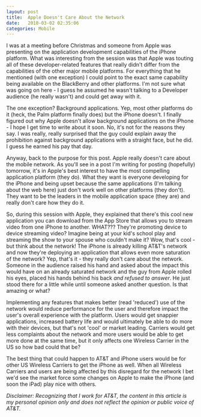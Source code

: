 ```yaml
---
layout: post
title:  Apple Doesn't Care About the Network
date:   2010-03-02 02:35:06
categories: Mobile
---
```

I was at a meeting before Christmas and someone from Apple was presenting on the application development capabilities of the iPhone platform. What was interesting from the session was that Apple was touting all of these developer-related features that really didn't differ from the capabilities of the other major mobile platforms. For everything that he mentioned (with one exception) I could point to the exact same capability being available on the BlackBerry and other platforms. I'm not sure what was going on here - I guess he assumed he wasn't talking to a Developer audience (he really wasn't) and could get away with it.

The one exception? Background applications. Yep, most other platforms do it (heck, the Palm platform finally does) but the iPhone doesn't. I finally figured out why Apple doesn't allow background applications on the iPhone - I hope I get time to write about it soon. No, it's not for the reasons they say. I was really, really surprised that the guy could explain away the prohibition against background applications with a straight face, but he did. I guess he earned his pay that day.

Anyway, back to the purpose for this post. Apple really doesn't care about the mobile network. As you'll see in a post I'm writing for posting (hopefully) tomorrow, it's in Apple's best interest to have the most compelling application platform (they do). What they want is everyone developing for the iPhone and being upset because the same applications (I'm talking about the web here) just don't work well on other platforms (they don't). They want to be the leaders in the mobile application space (they are) and really don't care how they do it.

So, during this session with Apple, they explained that there's this cool new application you can download from the App Store that allows you to stream video from one iPhone to another. WHAT??? They're promoting device to device streaming video? Imagine being at your kid's school play and streaming the show to your spouse who couldn't make it? Wow, that's cool - but think about the network! The iPhone is already killing AT&T's network and now they're deploying an application that allows even more saturation of the network? Yep, that's it - they really don't care about the network. Someone in the audience raised his hand and asked about the impact this would have on an already saturated network and the guy from Apple rolled his eyes, placed his hands behind his back _and refused to answer_. He just stood there for a little while until someone asked another question. Is that amazing or what?

Implementing any features that makes better (read 'reduced') use of the network would reduce performance for the user and therefore impact the user's overall experience with the platform. Users would get snappier applications, increased battery life and would ultimately be able to do more with their devices, but that's not 'cool' or market leading. Carriers would get less complaints about the network and more users would be able to get more done at the same time, but it only affects one Wireless Carrier in the US so how bad could that be?

The best thing that could happen to AT&T and iPhone users would be for other US Wireless Carriers to get the iPhone as well. When all Wireless Carriers and users are being affected by this disregard for the network I bet we'd see the market force some changes on Apple to make the iPhone (and soon the iPad) play nice with others.

_Disclaimer: Recognizing that I work for AT&T, the content in this article is my personal opinion only and does not reflect the opinion or public voice of AT&T._